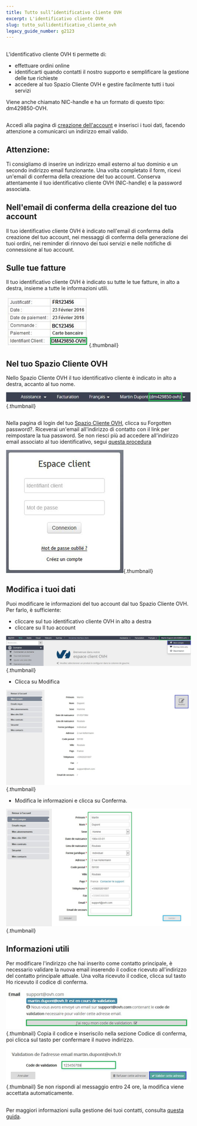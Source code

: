 ```yaml
---
title: Tutto sull’identificativo cliente OVH
excerpt: L'identificativo cliente OVH
slug: tutto_sullidentificativo_cliente_ovh
legacy_guide_number: g2123
---
```



## 
L'identificativo cliente OVH ti permette di:


- effettuare ordini online
- identificarti quando contatti il nostro supporto e semplificare la gestione delle tue richieste
- accedere al tuo Spazio Cliente OVH e gestire facilmente tutti i tuoi servizi 


Viene anche chiamato NIC-handle e ha un formato di questo tipo: dm429850-OVH.


## 
Accedi alla pagina di [creazione dell'account](https://www.ovh.it/supporto/new_nic.xml) e inserisci i tuoi dati, facendo attenzione a comunicarci un indirizzo email valido.

## Attenzione:
Ti consigliamo di inserire un indirizzo email esterno al tuo dominio e un secondo indirizzo email funzionante.
Una volta completato il form, ricevi un'email di conferma della creazione del tuo account. Conserva attentamente il tuo identificativo cliente OVH (NIC-handle) e la password associata.


## Nell'email di conferma della creazione del tuo account
Il tuo identificativo cliente OVH è indicato nell'email di conferma della creazione del tuo account, nei messaggi di conferma della generazione dei tuoi ordini, nei reminder di rinnovo dei tuoi servizi e nelle notifiche di connessione al tuo account.


## Sulle tue fatture
Il tuo identificativo cliente OVH è indicato su tutte le tue fatture, in alto a destra, insieme a tutte le informazioni utili.

![](images/3948.png){.thumbnail}


## Nel tuo Spazio Cliente OVH
Nello Spazio Cliente OVH il tuo identificativo cliente è indicato in alto a destra, accanto al tuo nome.

![](images/3949.png){.thumbnail}


## 
Nella pagina di login del tuo [Spazio Cliente OVH](https://www.ovh.com/manager/web/login/), clicca su Forgotten password?. 
Riceverai un'email all'indirizzo di contatto con il link per reimpostare la tua password.
Se non riesci più ad accedere all'indirizzo email associato al tuo identificativo, segui [questa procedura](https://www.ovh.it/cgi-bin/it/procedure/procedureChangeEmail.cgi)

![](images/3936.png){.thumbnail}


## Modifica i tuoi dati
Puoi modificare le informazioni del tuo account dal tuo Spazio Cliente OVH.
Per farlo, è sufficiente:


- cliccare sul tuo identificativo cliente OVH in alto a destra
- cliccare su Il tuo account



![](images/3953.png){.thumbnail}

- Clicca su Modifica



![](images/3954.png){.thumbnail}

- Modifica le informazioni e clicca su Conferma.



![](images/3955.png){.thumbnail}


## Informazioni utili
Per modificare l'indirizzo che hai inserito come contatto principale, è necessario validare la nuova email inserendo il codice ricevuto all'indirizzo del contatto principale attuale.
Una volta ricevuto il codice, clicca sul tasto Ho ricevuto il codice di conferma.

![](images/3956.png){.thumbnail}
Copia il codice e inseriscilo nella sezione Codice di conferma, poi clicca sul tasto per confermare il nuovo indirizzo.

![](images/3957.png){.thumbnail}
Se non rispondi al messaggio entro 24 ore, la modifica viene accettata automaticamente.


## 
Per maggiori informazioni sulla gestione dei tuoi contatti, consulta [questa guida](https://www.ovh.it/g1858.gestisci_i_tuoi_contatti).

